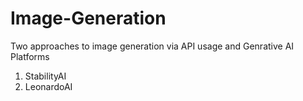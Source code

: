 # Image-Generation

Two approaches to image generation via API usage and Genrative AI Platforms

1) StabilityAI
2) LeonardoAI

